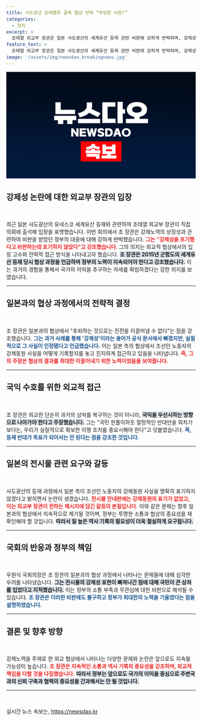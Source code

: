 ```yaml
---
title: 사도광산 조태열의 굴욕 협상 반박 “부당한 비판!”
categories:
  - 정치
excerpt: >
  조태열 외교부 장관은 일본 사도광산의 세계유산 등재 관련 비판에 강하게 반박하며, 강제성이 포기되지 않았다고 강조했다. 그는 역사 기록의 중요성을 언급하며 등재 반대를 목표로 삼지 말아야 한다고 주장했다.
feature_text: >
  조태열 외교부 장관은 일본 사도광산의 세계유산 등재 관련 비판에 강하게 반박하며, 강제성이 포기되지 않았다고 강조했다. 그는 역사 기록의 중요성을 언급하며 등재 반대를 목표로 삼지 말아야 한다고 주장했다.
image: '/assets/img/newsdao_breakingnews.jpg'
---
```


<p><img src="/assets/img/newsdao_breakingnews.jpg" alt="koreaapp 속보" /></p>

<h2 data-ke-size="size26">강제성 논란에 대한 외교부 장관의 입장</h2>

<p data-ke-size="size16">&nbsp;</p>  

<p>최근 일본 사도광산의 유네스코 세계유산 등재와 관련하여 조태열 외교부 장관이 직접 의회에 출석해 입장을 표명했습니다. 이번 회의에서 조 장관은 강제노역의 상징성과 관련하여 비판을 받았던 정부의 대응에 대해 강하게 반박했습니다. <b><span style="color: #ee2323;">그는 "강제성을 포기했다고 비판하는데 포기하지 않았다"고 강조했습니다.</span></b> 그의 의지는 외교적 협상에서의 입장 고수와 전략적 접근 방식을 나타내고자 했습니다. <b><span style="background-color: #21538527;">조 장관은 2015년 군함도의 세계유산 등재 당시 협상 과정을 언급하며 정부의 노력이 지속되어야 한다고 강조했습니다.</span></b> 이는 과거의 경험을 통해서 국가의 이익을 추구하는 자세를 확립하겠다는 강한 의지를 보였습니다.</p>

<hr>

<h2 data-ke-size="size26">일본과의 협상 과정에서의 전략적 결정</h2>

<p data-ke-size="size16">&nbsp;</p>

<p>조 장관은 일본과의 협상에서 "후퇴하는 것으로는 진전을 이끌어낼 수 없다"는 점을 강조했습니다. <b><span style="color: #1a5490;">그는 과거 사례를 통해 '강제성'이라는 용어가 공식 문서에서 빠졌지만, 실질적으로 그 사실이 인정됐다고 언급했습니다.</span></b> 이는 일본 측의 협상에서 조선인 노동자의 강제동원 사실을 어떻게 기록할지를 놓고 진지하게 접근하고 있음을 나타냅니다. <b><span style="color: #ee2323;">즉, 그의 주장은 협상의 결과를 최대한 이끌어내기 위한 노력이었음을 보여줍니다.</span></b></p>

<hr>

<h2 data-ke-size="size26">국익 수호를 위한 외교적 접근</h2>

<p data-ke-size="size16">&nbsp;</p>

<p>조 장관은 외교란 단순히 과거의 상처를 복구하는 것이 아니라, <b><span style="background-color: #21538527;">국익을 우선시하는 방향으로 나아가야 한다고 주장했습니다.</span></b> 그는 "국민 한풀이하듯 절망적인 반대만을 외치기보다는, 우리가 실질적으로 확보한 이행 조치를 중요시해야 한다"고 덧붙였습니다. <b><span style="color: #1a5490;">즉, 등재 반대가 목표가 되어서는 안 된다는 점을 강조한 것입니다.</span></b> </p>

<hr>

<h2 data-ke-size="size26">일본의 전시물 관련 요구와 갈등</h2>

<p data-ke-size="size16">&nbsp;</p>

<p>사도광산의 등재 과정에서 일본 측이 조선인 노동자의 강제동원 사실을 명확히 표기하지 않겠다고 밝히면서 논란이 생겼습니다. <b><span style="color: #ee2323;">전시물 안내판에는 강제동원의 표기가 없었고, 이는 외교부 장관이 전하는 메시지에 담긴 갈등의 본질입니다.</span></b> 이와 같은 문제는 향후 일본과의 협상에서 지속적으로 제기될 것이며, 정부는 투명한 소통과 협상의 중요성을 재확인해야 할 것입니다. <b><span style="background-color: #21538527;">따라서 질 높은 역사 기록의 필요성이 더욱 절실하게 요구됩니다.</span></b></p>

<hr>

<h2 data-ke-size="size26">국회의 반응과 정부의 책임</h2>

<p data-ke-size="size16">&nbsp;</p>

<p>우원식 국회의장은 조 장관이 일본과의 협상 과정에서 나타나는 문제들에 대해 심각한 우려를 나타냈습니다. <b><span style="background-color: #21538527;">그는 전시물의 강제성 표현이 빠져나간 점에 대해 국민이 큰 상처를 입었다고 지적했습니다.</span></b> 이는 정부의 소통 부족과 무관심에 대한 비판으로 해석될 수 있습니다. <b><span style="color: #1a5490;">조 장관은 이러한 비판에도 불구하고 정부가 최대한의 노력을 기울였다는 점을 설명하였습니다.</span></b> </p>

<hr>

<h2 data-ke-size="size26">결론 및 향후 방향</h2>

<p data-ke-size="size16">&nbsp;</p>

<p>강제노역을 주제로 한 외교 협상에서 나타나는 다양한 문제와 논란은 앞으로도 지속될 가능성이 높습니다. <b><span style="color: #ee2323;">조 장관은 지속적인 소통과 역사 기록의 중요성을 강조하며, 외교적 책임을 다할 것을 다짐했습니다.</span></b> <b><span style="background-color: #21538527;">따라서 정부는 앞으로도 국가의 이익을 중심으로 주변국과의 신뢰 구축과 협력의 중요성을 간과해서는 안 될 것입니다.</span></b> </p>

<hr>

<p data-ke-size="size16">&nbsp;</p>
실시간 뉴스 속보는, <a href="https://newsdao.kr" rel="dofollow">https://newsdao.kr</a>


